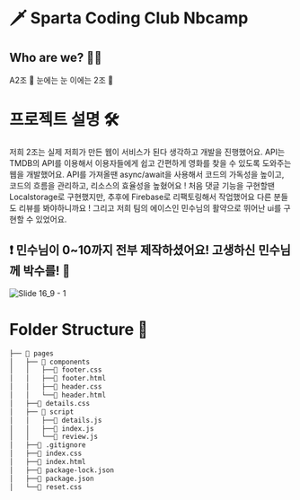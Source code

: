 🗡️ Sparta Coding Club Nbcamp
=========================
## Who are we? 🤷‍♂️
 A2조 👀 눈에는 눈 이에는 2조 🤞

# 프로젝트 설명 🛠️
저희 2조는 실제 저희가 만든 웹이 서비스가 된다 생각하고 개발을 진행했어요.
API는 TMDB의 API를 이용해서 이용자들에게 쉽고 간편하게 영화를 찾을 수 있도록 도와주는 웹을 개발했어요.
API를 가져올땐 async/await을 사용해서 코드의 가독성을 높이고, 코드의 흐름을 관리하고, 리소스의 효율성을 높혔어요 !
처음 댓글 기능을 구현할땐 Localstorage로 구현했지만, 추후에 Firebase로 리팩토링해서 작업했어요 다른 분들도 리뷰를 봐야하니까요 !
그리고 저희 팀의 에이스인 민수님의 활약으로 뛰어난 ui를 구현할 수 있었어요.

## ❗️ 민수님이 0~10까지 전부 제작하셨어요! 고생하신 민수님께 박수를! 👏
![Slide 16_9 - 1](https://github.com/Just0neMoment/nbcampA2Team/assets/120879419/f3efdf50-1847-433d-8073-5e63da529c92)

# Folder Structure 📂
```bash
├── 📂 pages
│   ├── 📂 components
│   │   ├──📄 footer.css
│   │   ├──📄 footer.html
│   │   ├──📄 header.css
│   │   └──📄 header.html
│   ├──📄 details.css
│   ├── 📂 script
│   │   ├──📄 details.js
│   │   ├──📄 index.js
│   │   └──📄 review.js
│   ├──📄 .gitignore
│   ├──📄 index.css
│   ├──📄 index.html
│   ├──📄 package-lock.json
│   ├──📄 package.json
│   └──📄 reset.css

```
